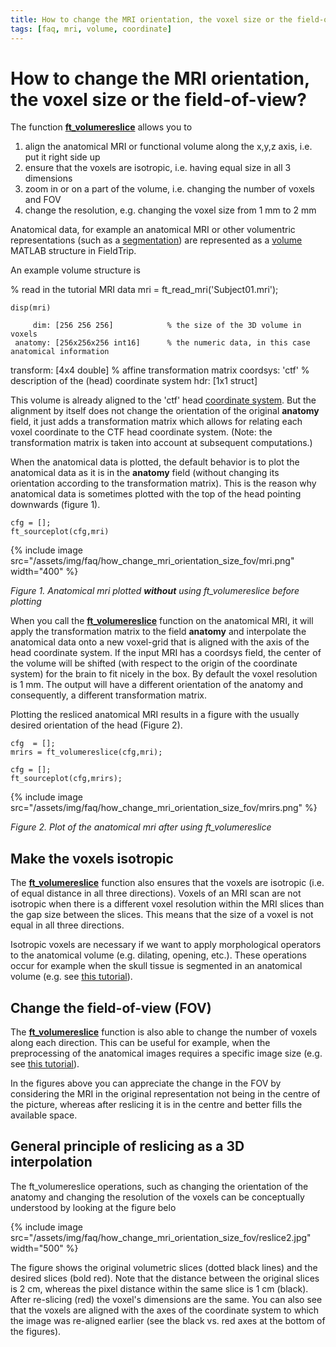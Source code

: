 ```yaml
---
title: How to change the MRI orientation, the voxel size or the field-of-view?
tags: [faq, mri, volume, coordinate]
---
```


# How to change the MRI orientation, the voxel size or the field-of-view?

The function **[ft_volumereslice](/reference/ft_volumereslice)** allows you to
 1.  align the anatomical MRI or functional volume along the x,y,z axis, i.e. put it right side up
 2.  ensure that the voxels are isotropic, i.e. having equal size in all 3 dimensions
 3.  zoom in or on a part of the volume, i.e. changing the number of voxels and FOV
 4.  change the resolution, e.g. changing the voxel size from 1 mm to 2 mm

Anatomical data, for example an anatomical MRI or other volumentric representations (such as a  [segmentation](/faq/how_is_the_segmentation_defined)) are represented as a [volume](/reference/ft_datatype_volume) MATLAB structure in FieldTrip.

An example volume structure is


  % read in the tutorial MRI data
    mri = ft_read_mri('Subject01.mri');

    disp(mri)

         dim: [256 256 256]            % the size of the 3D volume in voxels
     anatomy: [256x256x256 int16]      % the numeric data, in this case anatomical information
   transform: [4x4 double]             % affine transformation matrix
    coordsys: 'ctf'                    % description of the (head) coordinate system
         hdr: [1x1 struct]


This volume is already aligned to the 'ctf' head [coordinate system](/faq/how_are_the_different_head_and_mri_coordinate_systems_defined). But the alignment by itself does not change the orientation of the original **anatomy** field, it just adds a transformation matrix which allows for relating each voxel coordinate to the CTF head coordinate system. (Note: the transformation matrix is taken into account at subsequent computations.)

When the anatomical data is plotted, the default behavior is to plot the anatomical data as it is in the **anatomy** field (without changing its orientation according to the transformation matrix). This is the reason why anatomical data is sometimes plotted with the top of the head pointing downwards (figure 1).


    cfg = [];
    ft_sourceplot(cfg,mri)

{% include image src="/assets/img/faq/how_change_mri_orientation_size_fov/mri.png" width="400" %}

*Figure 1. Anatomical mri plotted **without** using ft_volumereslice before plotting*

When you call the **[ft_volumereslice](/reference/ft_volumereslice)** function on the anatomical MRI, it will apply the transformation matrix to the field **anatomy** and interpolate the anatomical data onto a new voxel-grid that is aligned with the axis of the head coordinate system. If the input MRI has a coordsys field, the center of the volume will be shifted (with respect to the origin of the coordinate system) for the brain to fit nicely in the box. By default the voxel resolution is 1 mm. The output will have a different orientation of the anatomy and consequently, a different transformation matrix.

Plotting the resliced anatomical MRI results in a figure with the usually desired orientation of the head (Figure 2).


    cfg  = [];
    mrirs = ft_volumereslice(cfg,mri);

    cfg = [];
    ft_sourceplot(cfg,mrirs);

{% include image src="/assets/img/faq/how_change_mri_orientation_size_fov/mrirs.png" %}

*Figure 2. Plot of the anatomical mri after using ft_volumereslice*  

## Make the voxels isotropic

The **[ft_volumereslice](/reference/ft_volumereslice)** function also ensures that the voxels are isotropic (i.e. of equal distance in all three directions). Voxels of an MRI scan are not isotropic when there is a different voxel resolution within the MRI slices than the gap size between the slices. This means that the size of a voxel is not equal in all three directions.

Isotropic voxels are necessary if we want to apply morphological operators to the anatomical volume (e.g. dilating, opening, etc.). These operations occur for example when the skull tissue is segmented in an anatomical volume (e.g. see [this tutorial](/workshop/natmeg/dipolefitting)).

## Change the field-of-view (FOV)

The **[ft_volumereslice](/reference/ft_volumereslice)** function is also able to change the number of voxels along each direction. This can be useful for example, when the preprocessing of the anatomical images requires a specific image size (e.g. see [this tutorial](/tutorial/minimumnormestimate)).

In the figures above you can appreciate the change in the FOV by considering the MRI in the original representation not being in the centre of the picture, whereas after reslicing it is in the centre and better fills the available space.

## General principle of reslicing as a 3D interpolation

The ft_volumereslice operations, such as changing the orientation of the anatomy and changing the resolution of the voxels can be conceptually understood by looking at the figure belo

{% include image src="/assets/img/faq/how_change_mri_orientation_size_fov/reslice2.jpg" width="500" %}

The figure shows the original volumetric slices (dotted black lines) and the desired slices (bold red). Note that the distance between the original slices is 2 cm, whereas the pixel distance within the same slice is 1 cm (black). After re-slicing (red) the voxel's dimensions are the same. You can also see that the voxels are aligned with the axes of the coordinate system to which the image was re-aligned earlier (see the black vs. red axes at the bottom of the figures).
